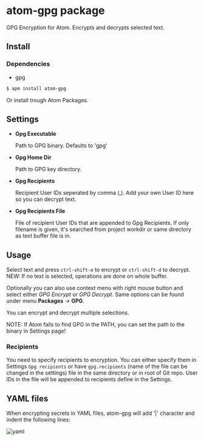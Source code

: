 # atom-gpg package

GPG Encryption for Atom. Encrypts and decrypts selected text.

## Install

### Dependencies

  - gpg

```bash
$ apm install atom-gpg
```

Or install trough Atom Packages.

## Settings

  - **Gpg Executable**

    Path to GPG binary. Defaults to 'gpg'

  - **Gpg Home Dir**

    Path to GPG key directory.

  - **Gpg Recipients**

    Recipient User IDs seperated by comma (,). Add your own User ID here so you can decrypt text.

  - **Gpg Recipients File**

    File of recipient User IDs that are appended to Gpg Recipients. If only filename is given, it's searched from project workdir or same directory as text buffer file is in.

## Usage

Select text and press ```ctrl-shift-e``` to encrypt or ```ctrl-shift-d``` to decrypt. NEW: If no text is selected,
operations are done on whole buffer.

Optionally you can also use context menu with right mouse button and select either _GPG Encrypt_ or
_GPG Decrypt_. Same options can be found under menu __Packages__ -> __GPG__.

You can encrypt and decrypt multiple selections.

NOTE: If Atom fails to find GPG in the PATH, you can set the path to the binary in Settings page!

### Recipients

You need to specify recipients to encryption. You can either specify them in Settings `Gpg recipients` or have `gpg.recipients` (name of the file can be changed in the settings) file in the same directory or in root of Git repo. User IDs in the file will be appended to recipients define in the Settings.

## YAML files

When encrypting secrets in YAML files, atom-gpg will add '|' character and indent the following lines:

![yaml](./yaml-example.png)
